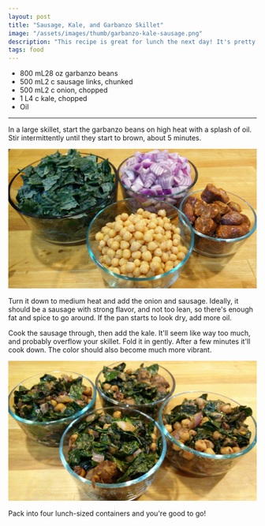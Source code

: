 ```yaml
---
layout: post
title: "Sausage, Kale, and Garbanzo Skillet"
image: "/assets/images/thumb/garbanzo-kale-sausage.png"
description: "This recipe is great for lunch the next day! It's pretty healthy, it reheats well, and it fills you up without making you tired."
tags: food
---
```


- <span class="metric">800 mL</span><span class="imperial">28 oz</span> garbanzo beans
- <span class="metric">500 mL</span><span class="imperial">2 c</span> sausage links, chunked
- <span class="metric">500 mL</span><span class="imperial">2 c</span> onion, chopped
- <span class="metric">1 L</span><span class="imperial">4 c</span> kale, chopped
- Oil

---

In a large skillet, start the garbanzo beans on high heat with a splash of oil. Stir intermittently until they start to brown, about 5 minutes.

![Kale Garbanzo Ingredients](/assets/images/garbanzo-kale-sausage-ingredients-16x9.png)

Turn it down to medium heat and add the onion and sausage. Ideally, it should be a sausage with strong flavor, and not too lean, so there's enough fat and spice to go around. If the pan starts to look dry, add more oil.

Cook the sausage through, then add the kale. It'll seem like way too much, and probably overflow your skillet. Fold it in gently. After a few minutes it'll cook down. The color should also become much more vibrant.

![Kale Garbanzo Finished](/assets/images/garbanzo-kale-sausage-16x9.png)

Pack into four lunch-sized containers and you're good to go!
